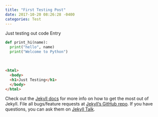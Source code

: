 ```yaml
---
title: "First Testing Post"
date: 2017-10-20 08:26:28 -0400
categories: Test
---
```


Just testing out code Entry

```python
def print_hi(name):
  print("hello", name)
  print("Welcome to Python")
```
​

```html
<html>
  <body>
  <h1>Just Testing</h1>
  </body>
</html>
```

Check out the [Jekyll docs][jekyll-docs] for more info on how to get the most out of Jekyll. File all bugs/feature requests at [Jekyll’s GitHub repo][jekyll-gh]. If you have questions, you can ask them on [Jekyll Talk][jekyll-talk].

[jekyll-docs]: https://jekyllrb.com/docs/home
[jekyll-gh]:   https://github.com/jekyll/jekyll
[jekyll-talk]: https://talk.jekyllrb.com/
